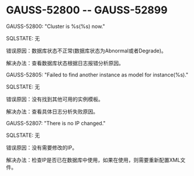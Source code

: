 # GAUSS-52800 -- GAUSS-52899<a name="ZH-CN_TOPIC_0302073501"></a>

GAUSS-52800: "Cluster is %s\(%s\) now."

SQLSTATE: 无

错误原因：数据库状态不正常\(数据库状态为Abnormal或者Degrade\)。

解决办法：查看数据库状态根据日志报错分析原因。

GAUSS-52805: "Failed to find another instance as model for instance\(%s\)."

SQLSTATE: 无

错误原因：没有找到其他可用的实例模板。

解决办法：查看具体日志分析失败原因。

GAUSS-52807: "There is no IP changed."

SQLSTATE: 无

错误原因：没有需要修改的IP。

解决办法：检查IP是否已在数据库中使用，如果在使用，则需要重新配置XML文件。

